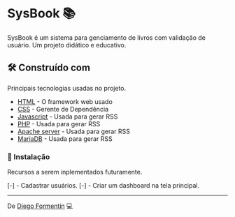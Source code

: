 # SysBook 📚

SysBook é um sistema para genciamento de livros com validação de usuário. Um projeto didático e educativo.

## 🛠️ Construído com

Principais tecnologias usadas no projeto.

* [HTML](https://developer.mozilla.org/en-US/docs/Glossary/HTML5) - O framework web usado
* [CSS](https://developer.mozilla.org/en-US/docs/Web/CSS) - Gerente de Dependência
* [Javascript](https://developer.mozilla.org/en-US/docs/Web/JavaScript) - Usada para gerar RSS
* [PHP](https://www.php.net/) - Usada para gerar RSS
* [Apache server](http://httpd.apache.org/) - Usada para gerar RSS
* [MariaDB](https://mariadb.org/) - Usada para gerar RSS

### 🔧 Instalação

Recursos a serem inplementados futuramente.

[-] - Cadastrar usuários.
[-] - Criar um dashboard na tela principal.

---
De [Diego Formentin](https://gist.github.com/DiegoEliasTb) 💻
